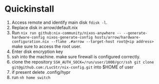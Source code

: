 # Quickinstall

1. Access remote and identify main disk `fdisk -l`.
2. Replace disk in arrow/default.nix
3. Run `nix run github:nix-community/nixos-anywhere -- --generate-hardware-config nixos-generate-config hosts/arrow/hardware-configuration.nix --flake .#arrow --target-host root@<ip address>` make sure to access the root user.
4. Enter disk encryption key
5. ssh into the machine. make sure firewall is configured correctly.
6. clone the repository `SSH_AUTH_SOCK=/run/user/1000/gcr/ssh git clone git@github.com:/LucStr/nix-config.git` into $HOME of user
7. if present delete .config/hypr
8. run `nh home switch`
